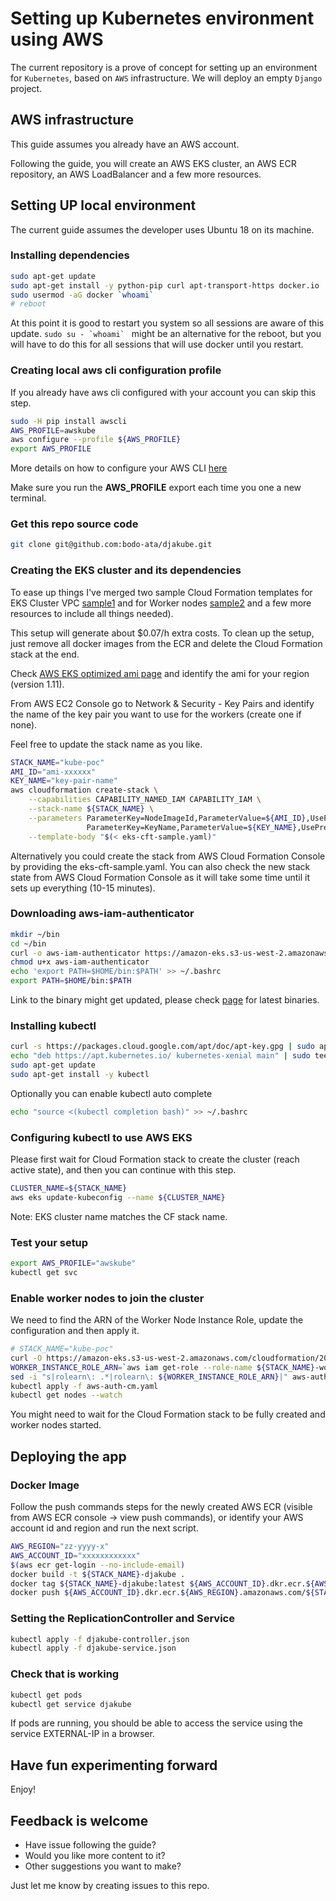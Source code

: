# Setting up Kubernetes environment using AWS

The current repository is a prove of concept for setting up an environment for
`Kubernetes`, based on `AWS` infrastructure. We will deploy an empty `Django` project.  

## AWS infrastructure

This guide assumes you already have an AWS account.

Following the guide, you will create an AWS EKS cluster, an AWS ECR repository, an AWS LoadBalancer and a few more resources.

## Setting UP local environment

The current guide assumes the developer uses Ubuntu 18 on its machine.

### Installing dependencies
```bash
sudo apt-get update
sudo apt-get install -y python-pip curl apt-transport-https docker.io
sudo usermod -aG docker `whoami`
# reboot
```
At this point it is good to restart you system so all sessions are aware of this update.
```sudo su - `whoami` ``` might be an alternative for the reboot, but you will have to do this for all sessions that will use docker until you restart.  

### Creating local aws cli configuration profile

If you already have aws cli configured with your account you can skip this step.

```bash
sudo -H pip install awscli
AWS_PROFILE=awskube
aws configure --profile ${AWS_PROFILE}
export AWS_PROFILE
```

More details on how to configure your AWS CLI [here](https://docs.aws.amazon.com/cli/latest/userguide/cli-chap-configure.html)

Make sure you run the **AWS_PROFILE** export each time you one a new terminal.

### Get this repo source code
```bash
git clone git@github.com:bodo-ata/djakube.git
```

### Creating the EKS cluster and its dependencies
To ease up things I've merged two sample Cloud Formation templates for EKS Cluster
VPC [sample1](https://amazon-eks.s3-us-west-2.amazonaws.com/cloudformation/2018-12-10/amazon-eks-vpc-sample.yaml)
and for Worker nodes [sample2](https://amazon-eks.s3-us-west-2.amazonaws.com/cloudformation/2018-12-10/amazon-eks-nodegroup.yaml)
and a few more resources to include all things needed).

This setup will generate about $0.07/h extra costs. To clean up the setup, just remove all docker images from the ECR and delete the Cloud Formation stack at the end.

Check [AWS EKS optimized ami page](https://docs.aws.amazon.com/eks/latest/userguide/eks-optimized-ami.html)
and identify the ami for your region (version 1.11).

From AWS EC2 Console go to Network & Security - Key Pairs and identify the name of the key pair you want to use for the workers (create one if none). 

Feel free to update the stack name as you like.
```bash
STACK_NAME="kube-poc"
AMI_ID="ami-xxxxxx"
KEY_NAME="key-pair-name"
aws cloudformation create-stack \
    --capabilities CAPABILITY_NAMED_IAM CAPABILITY_IAM \
    --stack-name ${STACK_NAME} \
    --parameters ParameterKey=NodeImageId,ParameterValue=${AMI_ID},UsePreviousValue=false \
                 ParameterKey=KeyName,ParameterValue=${KEY_NAME},UsePreviousValue=false \
    --template-body "$(< eks-cft-sample.yaml)"
```
Alternatively you could create the stack from AWS Cloud Formation Console by providing the eks-cft-sample.yaml.
You can also check the new stack state from AWS Cloud Formation Console as it will take some time until it sets up everything (10-15 minutes).

### Downloading aws-iam-authenticator
```bash
mkdir ~/bin
cd ~/bin
curl -o aws-iam-authenticator https://amazon-eks.s3-us-west-2.amazonaws.com/1.11.5/2018-12-06/bin/linux/amd64/aws-iam-authenticator
chmod u+x aws-iam-authenticator
echo 'export PATH=$HOME/bin:$PATH' >> ~/.bashrc
export PATH=$HOME/bin:$PATH
```

Link to the binary might get updated, please check [page](https://docs.aws.amazon.com/eks/latest/userguide/getting-started.html) for latest binaries.

### Installing kubectl
```bash
curl -s https://packages.cloud.google.com/apt/doc/apt-key.gpg | sudo apt-key add -
echo "deb https://apt.kubernetes.io/ kubernetes-xenial main" | sudo tee -a /etc/apt/sources.list.d/kubernetes.list
sudo apt-get update
sudo apt-get install -y kubectl
```

Optionally you can enable kubectl auto complete
```bash
echo "source <(kubectl completion bash)" >> ~/.bashrc
```

### Configuring kubectl to use AWS EKS
Please first wait for Cloud Formation stack to create the cluster (reach active state), and then you can continue with this step.
```bash
CLUSTER_NAME=${STACK_NAME}
aws eks update-kubeconfig --name ${CLUSTER_NAME} 
```
Note: EKS cluster name matches the CF stack name.

### Test your setup
```bash
export AWS_PROFILE="awskube"
kubectl get svc
```

### Enable worker nodes to join the cluster
We need to find the ARN of the Worker Node Instance Role, update the configuration and then apply it. 
```bash
# STACK_NAME="kube-poc"
curl -O https://amazon-eks.s3-us-west-2.amazonaws.com/cloudformation/2018-12-10/aws-auth-cm.yaml
WORKER_INSTANCE_ROLE_ARN=`aws iam get-role --role-name ${STACK_NAME}-workerNodeInstanceRole|grep "Arn"|cut -d '"' -f 4`
sed -i "s|rolearn\: .*|rolearn\: ${WORKER_INSTANCE_ROLE_ARN}|" aws-auth-cm.yaml
kubectl apply -f aws-auth-cm.yaml
kubectl get nodes --watch
```
You might need to wait for the Cloud Formation stack to be fully created and worker nodes started.

## Deploying the app

### Docker Image 
Follow the push commands steps for the newly created AWS ECR (visible from AWS ECR console -> view push commands), or identify your AWS account id and region and run the next script. 
```bash
AWS_REGION="zz-yyyy-x"
AWS_ACCOUNT_ID="xxxxxxxxxxxx"
$(aws ecr get-login --no-include-email)
docker build -t ${STACK_NAME}-djakube .
docker tag ${STACK_NAME}-djakube:latest ${AWS_ACCOUNT_ID}.dkr.ecr.${AWS_REGION}.amazonaws.com/${STACK_NAME}-djakube:latest
docker push ${AWS_ACCOUNT_ID}.dkr.ecr.${AWS_REGION}.amazonaws.com/${STACK_NAME}-djakube:latest
```

### Setting the ReplicationController and Service
```bash
kubectl apply -f djakube-controller.json 
kubectl apply -f djakube-service.json 
```

### Check that is working
```bash
kubectl get pods
kubectl get service djakube
```
If pods are running, you should be able to access the service using the service EXTERNAL-IP in a browser.

## Have fun experimenting forward

Enjoy!

## Feedback is welcome

- Have issue following the guide?
- Would you like more content to it?
- Other suggestions you want to make?

Just let me know by creating issues to this repo.